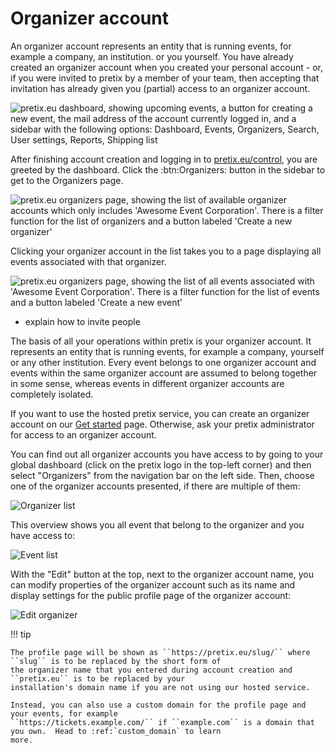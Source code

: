 # Organizer account

An organizer account represents an entity that is running events, for example a company, an institution. or you yourself. You have already created an organizer account when you created your personal account - or, if you were invited to pretix by a member of your team, then accepting that invitation has already given you (partial) access to an organizer account. 


![pretix.eu dashboard, showing upcoming events, a button for creating a new event, the mail address of the account currently logged in, and a sidebar with the following options: Dashboard, Events, Organizers, Search, User settings, Reports, Shipping list](../../assets/screens/account/dashboard.png)

After finishing account creation and logging in to [pretix.eu/control](https://pretix.eu/control/), you are greeted by the dashboard. Click the :btn:Organizers: button in the sidebar to get to the Organizers page. 

![pretix.eu organizers page, showing the list of available organizer accounts which only includes 'Awesome Event Corporation'. There is a filter function for the list of organizers and a button labeled 'Create a new organizer'](../../assets/screens/organizer/organizers.png) 

Clicking your organizer account in the list takes you to a page displaying all events associated with that organizer. 

![pretix.eu organizers page, showing the list of all events associated with 'Awesome Event Corporation'. There is a filter function for the list of events and a button labeled 'Create a new event'](../../assets/screens/organizer/event-list.png) 

 - explain how to invite people 



The basis of all your operations within pretix is your organizer account. It represents an entity that is running
events, for example a company, yourself or any other institution.
Every event belongs to one organizer account and events within the same organizer account are assumed to belong together
in some sense, whereas events in different organizer accounts are completely isolated.

If you want to use the hosted pretix service, you can create an organizer account on our [Get started](https://pretix.eu/about/en/setup) page. Otherwise,
ask your pretix administrator for access to an organizer account.

You can find out all organizer accounts you have access to by going to your global dashboard (click on the pretix logo
in the top-left corner) and then select "Organizers" from the navigation bar on the left side. Then, choose one of the
organizer accounts presented, if there are multiple of them:

![Organizer list](../../assets/screens/organizer/list.png)

This overview shows you all event that belong to the organizer and you have access to:

![Event list](../../assets/screens/organizer/event_list.png)

With the "Edit" button at the top, next to the organizer account name, you can modify properties of the organizer
account such as its name and display settings for the public profile page of the organizer account:

![Edit organizer](../../assets/screens/organizer/edit.png)

!!! tip

    The profile page will be shown as ``https://pretix.eu/slug/`` where ``slug`` is to be replaced by the short form of
    the organizer name that you entered during account creation and ``pretix.eu`` is to be replaced by your
    installation's domain name if you are not using our hosted service.

    Instead, you can also use a custom domain for the profile page and your events, for example
    ``https://tickets.example.com/`` if ``example.com`` is a domain that you own.  Head to :ref:`custom_domain` to learn
    more.
